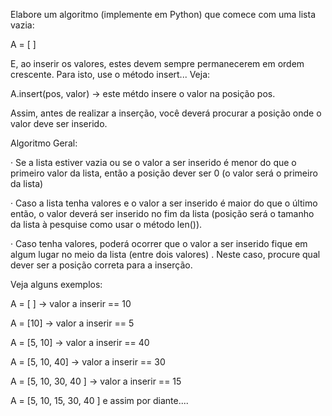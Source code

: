 Elabore um algoritmo (implemente em Python) que comece com uma lista vazia:

A = [ ]

E, ao inserir os valores, estes devem sempre permanecerem em ordem crescente. Para isto, use o método insert... Veja:

A.insert(pos, valor) -> este métdo insere o valor na posição pos.

Assim, antes de realizar a inserção, você deverá procurar a posição onde o valor deve ser inserido.

Algoritmo Geral:

· Se a lista estiver vazia ou se o valor a ser inserido é menor do que o primeiro valor da lista, então a posição dever ser 0 (o valor será o primeiro da lista)

· Caso a lista tenha valores e o valor a ser inserido é maior do que o último então, o valor deverá ser inserido no fim da lista (posição será o tamanho da lista à pesquise como usar o método len()).

· Caso tenha valores, poderá ocorrer que o valor a ser inserido fique em algum lugar no meio da lista (entre dois valores) . Neste caso, procure qual dever ser a posição correta para a inserção.

Veja alguns exemplos:

A = [ ] -> valor a inserir == 10

A = [10] -> valor a inserir == 5

A = [5, 10] -> valor a inserir == 40

A = [5, 10, 40] -> valor a inserir == 30

A = [5, 10, 30, 40 ] -> valor a inserir == 15

A = [5, 10, 15, 30, 40 ] e assim por diante....